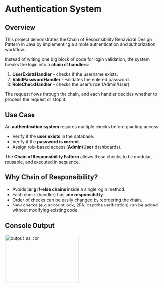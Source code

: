 # Authentication System

## Overview

This project demonstrates the Chain of Responsibility Behavioral Design Pattern in Java by implementing a simple authentication and authorization workflow.

Instead of writing one big block of code for login validation, the system breaks the logic into a **chain of handlers**:

1. **UserExistsHandler** - checks if the username exists.
2. **ValidPasswordHandler** - validates the entered password.
3. **RoleCheckHandler** - checks the user’s role (Admin/User).

The request flows through the chain, and each handler decides whether to process the request or stop it.


## Use Case 

An **authentication system** requires multiple checks before granting access:

* Verify if the **user exists** in the database.
* Verify if the **password is correct**.
* Assign role-based access (**Admin/User** dashboards).

The **Chain of Responsibility Pattern** allows these checks to be modular, reusable, and executed in sequence.


## Why Chain of Responsibility?

* Avoids **long if-else chains** inside a single login method.
* Each check (handler) has **one responsibility**.
* Order of checks can be easily changed by reordering the chain.
* New checks (e.g account lock, 2FA, captcha verification) can be added without modifying existing code.

## Console Output

<img width="238" height="156" alt="output_ss_cor" src="https://github.com/user-attachments/assets/387b4ad0-15f9-4abe-a155-b6934df57c7a" />
